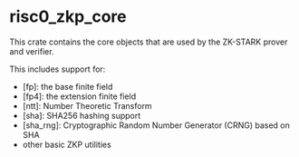 # risc0_zkp_core

This crate contains the core objects that are used by the ZK-STARK prover and verifier.

This includes support for:
* [fp]: the base finite field
* [fp4]: the extension finite field
* [ntt]: Number Theoretic Transform
* [sha]: SHA256 hashing support
* [sha_rng]: Cryptographic Random Number Generator (CRNG) based on SHA
* other basic ZKP utilities
